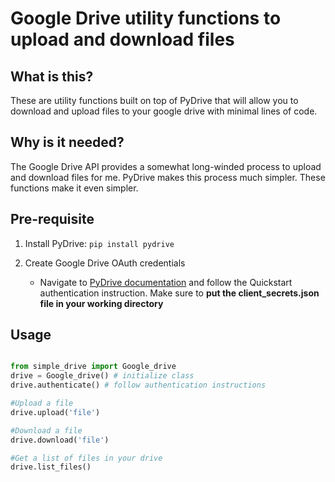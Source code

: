 # Google Drive utility functions to upload and download files

## What is this?

These are utility functions built on top of PyDrive that will allow you to download and upload files to your google drive with minimal lines of code.

## Why is it needed?

The Google Drive API provides a somewhat long-winded process to upload and download files for me. PyDrive makes this process much simpler. These functions make it even simpler.

## Pre-requisite 

1. Install PyDrive: `pip install pydrive`

2. Create Google Drive OAuth credentials
   * Navigate to [PyDrive documentation](https://pythonhosted.org/PyDrive/quickstart.html) and follow the Quickstart authentication instruction. Make sure to **put the client_secrets.json file in your working directory**


## Usage

```python

from simple_drive import Google_drive
drive = Google_drive() # initialize class
drive.authenticate() # follow authentication instructions

#Upload a file
drive.upload('file')

#Download a file
drive.download('file')

#Get a list of files in your drive
drive.list_files()
```
